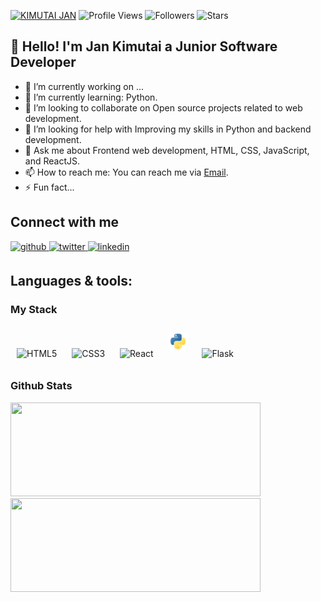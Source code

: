 
[![KIMUTAI JAN](https://img.shields.io/badge/JAN-KIMUTAI-<COLOR>.svg)](https://shields.io/)  ![Profile Views](https://komarev.com/ghpvc/?username=jankimutai&color=green)  ![Followers](https://img.shields.io/github/followers/jankimutai)  ![Stars](https://img.shields.io/github/stars/jankimutai?label=Profile%20Stars&logo=Profile%20stars&logoColor=g) 
## 👋 Hello! I'm Jan Kimutai a Junior Software Developer 
- 🔭 I’m currently working on ...
- 🌱 I’m currently learning: Python.
- 👯 I’m looking to collaborate on Open source projects related to web development.
- 🤔 I’m looking for help with Improving my skills in Python and backend development.
- 💬 Ask me about Frontend web development, HTML, CSS, JavaScript, and ReactJS.
- 📫 How to reach me: You can reach me via [Email](jankimutai1806@gmail.com).
- ⚡ Fun fact...

## Connect with me  
<div>
<a href="https://github.com/jankimutai" target="_blank">
<img src=https://img.shields.io/badge/github-%2324292e.svg?&style=for-the-badge&logo=github&logoColor=white alt=github style="margin-bottom: 5px;" />
</a>
<a href="https://x.com/kim_singoei" target="_blank">
<img src=https://img.shields.io/badge/twitter-%2300acee.svg?&style=for-the-badge&logo=twitter&logoColor=white alt=twitter style="margin-bottom: 5px;" />
</a>
<a href="https://www.linkedin.com/in/kimutai-jan-73bb26206/" target="_blank">
<img src=https://img.shields.io/badge/linkedin-%231E77B5.svg?&style=for-the-badge&logo=linkedin&logoColor=white alt=linkedin style="margin-bottom: 5px;" />
</a>
</div>  

## Languages & tools:
  ### My Stack 
  <div>  
    <img style="margin: 10px" src="https://profilinator.rishav.dev/skills-assets/html5-original-wordmark.svg" alt="HTML5" height="30" />  
    <img style="margin: 10px" src="https://profilinator.rishav.dev/skills-assets/css3-original-wordmark.svg" alt="CSS3" height="30" />  
    <img style="margin: 10px" src="https://profilinator.rishav.dev/skills-assets/react-original-wordmark.svg" alt="React" height="30" />
    <img style="margin: 10px" src="https://raw.githubusercontent.com/devicons/devicon/master/icons/python/python-original.svg" alt="Python" height="30" />
    <img style="margin: 10px" src="https://www.vectorlogo.zone/logos/pocoo_flask/pocoo_flask-icon.svg" alt="Flask" height="30" />
  </div>
  
### Github Stats

<a href="https://github.com/jankimutai/github-readme-stats">
  <img src="https://github-readme-stats.vercel.app/api?username=jankimutai&show_icons=true&theme=dark" width="400" height ="150" />
  <img src="https://github-readme-stats.vercel.app/api/top-langs/?username=jankimutai&layout=compact" width="400" height ="150" />









